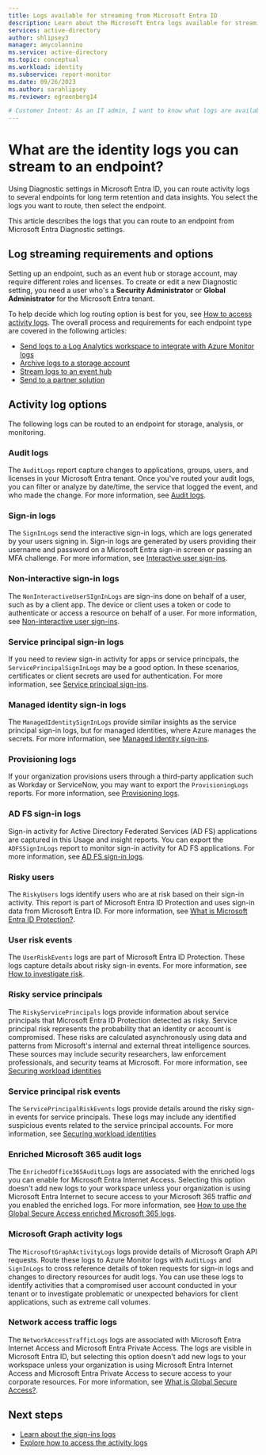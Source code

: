 ```yaml
---
title: Logs available for streaming from Microsoft Entra ID
description: Learn about the Microsoft Entra logs available for streaming to an endpoint for storage, analysis, or monitoring.
services: active-directory
author: shlipsey3
manager: amycolannino
ms.service: active-directory
ms.topic: conceptual
ms.workload: identity
ms.subservice: report-monitor
ms.date: 09/26/2023
ms.author: sarahlipsey
ms.reviewer: egreenberg14

# Customer Intent: As an IT admin, I want to know what logs are available for streaming to an endpoint from Microsoft Entra ID so that I can choose the best option for my organization.
---
```


# What are the identity logs you can stream to an endpoint?

Using Diagnostic settings in Microsoft Entra ID, you can route activity logs to several endpoints for long term retention and data insights. You select the logs you want to route, then select the endpoint.

This article describes the logs that you can route to an endpoint from Microsoft Entra Diagnostic settings.

## Log streaming requirements and options

Setting up an endpoint, such as an event hub or storage account, may require different roles and licenses. To create or edit a new Diagnostic setting, you need a user who's a **Security Administrator** or **Global Administrator** for the Microsoft Entra tenant.

To help decide which log routing option is best for you, see [How to access activity logs](howto-access-activity-logs.md). The overall process and requirements for each endpoint type are covered in the following articles: 

- [Send logs to a Log Analytics workspace to integrate with Azure Monitor logs](howto-integrate-activity-logs-with-azure-monitor-logs.md)
- [Archive logs to a storage account](howto-archive-logs-to-storage-account.md)
- [Stream logs to an event hub](howto-stream-logs-to-event-hub.md)
- [Send to a partner solution](../../partner-solutions/overview.md)

## Activity log options

The following logs can be routed to an endpoint for storage, analysis, or monitoring.

### Audit logs

The `AuditLogs` report capture changes to applications, groups, users, and licenses in your Microsoft Entra tenant. Once you've routed your audit logs, you can filter or analyze by date/time, the service that logged the event, and who made the change. For more information, see [Audit logs](concept-audit-logs.md).

### Sign-in logs

The `SignInLogs` send the interactive sign-in logs, which are logs generated by your users signing in. Sign-in logs are generated by users providing their username and password on a Microsoft Entra sign-in screen or passing an MFA challenge. For more information, see [Interactive user sign-ins](concept-all-sign-ins.md#interactive-user-sign-ins).

### Non-interactive sign-in logs

The `NonInteractiveUserSIgnInLogs` are sign-ins done on behalf of a user, such as by a client app. The device or client uses a token or code to authenticate or access a resource on behalf of a user. For more information, see [Non-interactive user sign-ins](concept-all-sign-ins.md#non-interactive-user-sign-ins).

### Service principal sign-in logs

If you need to review sign-in activity for apps or service principals, the `ServicePrincipalSignInLogs` may be a good option. In these scenarios, certificates or client secrets are used for authentication. For more information, see [Service principal sign-ins](concept-all-sign-ins.md#service-principal-sign-ins).

### Managed identity sign-in logs

The `ManagedIdentitySignInLogs` provide similar insights as the service principal sign-in logs, but for managed identities, where Azure manages the secrets. For more information, see [Managed identity sign-ins](concept-all-sign-ins.md#managed-identity-for-azure-resources-sign-ins).

### Provisioning logs

If your organization provisions users through a third-party application such as Workday or ServiceNow, you may want to export the `ProvisioningLogs` reports. For more information, see [Provisioning logs](concept-provisioning-logs.md).

### AD FS sign-in logs

Sign-in activity for Active Directory Federated Services (AD FS) applications are captured in this Usage and insight reports. You can export the `ADFSSignInLogs` report to monitor sign-in activity for AD FS applications. For more information, see [AD FS sign-in logs](concept-usage-insights-report.md#ad-fs-application-activity).

### Risky users

The `RiskyUsers` logs identify users who are at risk based on their sign-in activity. This report is part of Microsoft Entra ID Protection and uses sign-in data from Microsoft Entra ID. For more information, see [What is Microsoft Entra ID Protection?](../identity-protection/overview-identity-protection.md).

### User risk events

The `UserRiskEvents` logs are part of Microsoft Entra ID Protection. These logs capture details about risky sign-in events. For more information, see [How to investigate risk](../identity-protection/howto-identity-protection-investigate-risk.md#risky-sign-ins).

### Risky service principals

The `RiskyServicePrincipals` logs provide information about service principals that Microsoft Entra ID Protection detected as risky. Service principal risk represents the probability that an identity or account is compromised. These risks are calculated asynchronously using data and patterns from Microsoft's internal and external threat intelligence sources. These sources may include security researchers, law enforcement professionals, and security teams at Microsoft. For more information, see [Securing workload identities](../identity-protection/concept-workload-identity-risk.md)

### Service principal risk events

The `ServicePrincipalRiskEvents` logs provide details around the risky sign-in events for service principals. These logs may include any identified suspicious events related to the service principal accounts. For more information, see [Securing workload identities](../identity-protection/concept-workload-identity-risk.md)

### Enriched Microsoft 365 audit logs

The `EnrichedOffice365AuditLogs` logs are associated with the enriched logs you can enable for Microsoft Entra Internet Access. Selecting this option doesn't add new logs to your workspace unless your organization is using Microsoft Entra Internet to secure access to your Microsoft 365 traffic *and* you enabled the enriched logs. For more information, see [How to use the Global Secure Access enriched Microsoft 365 logs](../../global-secure-access/how-to-view-enriched-logs.md).

### Microsoft Graph activity logs

The `MicrosoftGraphActivityLogs` logs provide details of Microsoft Graph API requests. Route these logs to Azure Monitor logs with `AuditLogs​` and `SignInLogs​` to cross reference details of token requests for sign-in logs and changes to directory resources for audit logs. You can use these logs to identify activities that a compromised user account conducted in your tenant or to investigate problematic or unexpected behaviors for client applications, such as extreme call volumes.

### Network access traffic logs

The `NetworkAccessTrafficLogs` logs are associated with Microsoft Entra Internet Access and Microsoft Entra Private Access. The logs are visible in Microsoft Entra ID, but selecting this option doesn't add new logs to your workspace unless your organization is using Microsoft Entra Internet Access and Microsoft Entra Private Access to secure access to your corporate resources. For more information, see [What is Global Secure Access?](../../global-secure-access/overview-what-is-global-secure-access.md).

## Next steps

- [Learn about the sign-ins logs](concept-all-sign-ins.md)
- [Explore how to access the activity logs](howto-access-activity-logs.md)
